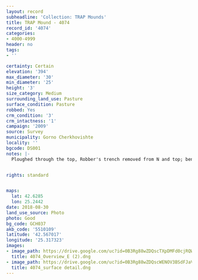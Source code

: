 ```yaml
---
layout: record
subheadline: 'Collection: TRAP Mounds'
title: TRAP Mound - 4074
record_id: '4074'
categories:
- 4000-4999
header: no
tags:
- ''

certainty: Certain
elevation: '394'
max_diameter: '30'
min_diameter: '25'
height: '3'
size_category: Medium
surrounding_land_use: Pasture
surface_condition: Pasture
robbed: Yes
crm_condition: '3'
crm_intactness: '1'
campaign: '2009'
source: Survey
municipality: Gorno Cherkhovishte
locality: ''
bgcode: DS001
notes: |-
  Ploughed through the top, Robber's trench removed from N and top; benchmark GT596.


rights: standard


maps:
  lat: 42.6285
  lon: 25.2442
date: 2018-08-30
land_use_source: Photo
photo: Good
bg_code: GCH037
akb_code: '5510109'
latitude: '42.567017'
longitude: '25.317323'
images:
- image_path: https://drive.google.com/uc?id=0B3Rg88wZDQscTXpDMFd0cjRQWGM
  title: 4074_Overview_E (2).dng
- image_path: https://drive.google.com/uc?id=0B3Rg88wZDQscWENOV3BSdFJaVHM
  title: 4074_surface detail.dng
---
```


